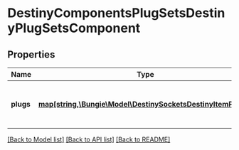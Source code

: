 # DestinyComponentsPlugSetsDestinyPlugSetsComponent

## Properties
Name | Type | Description | Notes
------------ | ------------- | ------------- | -------------
**plugs** | [**map[string,\Bungie\Model\DestinySocketsDestinyItemPlug[]]**](array.md) | The shared list of plugs for each relevant PlugSet, keyed by the hash identifier of the PlugSet (DestinyPlugSetDefinition). | [optional] 

[[Back to Model list]](../README.md#documentation-for-models) [[Back to API list]](../README.md#documentation-for-api-endpoints) [[Back to README]](../README.md)


